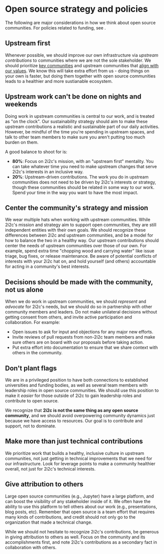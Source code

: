 # Open source strategy and policies

The following are major considerations in how we think about open source communities.
For policies related to funding, see [](funding.md).

## Upstream first

Whenever possible, we should improve our own infrastructure via _upstream contributions_ to communities where we are not the sole stakeholder.
We should prioritize [key communities](key-communities.md) and upstream communities that [align with our values](organization:values).
We know this will take extra effort from us - doing things on your own is faster, but doing them together with open source communities leads to a healthier and more sustianable ecosystem.

## Upstream work can't be done on nights and weekends

Doing work in upstream communities is central to our work, and is treated as "on the clock".
Our sustainability strategy should aim to make these upstream contributions a realistic and sustainable part of our daily activities.
However, be mindful of the time you're spending in upstream spaces, and talk to other team members to make sure you aren't putting too much burden on them.

A good balance to shoot for is:

- **80%**: Focus on 2i2c's mission, with an "upstream first" mentality. You can take whatever time you need to make upstream changes that serve 2i2c's interests in an inclusive way.
- **20%**: Upstream-driven contributions. The work you do in upstream communities does not need to be driven by 2i2c's interests or strategy, though these communities should be related in some way to our work. Spend your time in the way you want to have the most impact.

## Center the community's strategy and mission

We wear multiple hats when working with upstream communities.
While 2i2c's mission and strategy aim to support open communities, they are still independent entities with their own goals.
We should recognize these differences between 2i2c and upstream communities, and be a model for how to balance the two in a healthy way.
Our upstream contributions should center the needs of upstream communities over those of our own.
For example, spend extra time "chopping wood and carrying water" like issue triage, bug fixes, or release maintenance.
Be aware of potential conflicts of interests with your 2i2c hat on, and hold yourself (and others) accountable for acting in a community's best interests.

## Decisions should be made with the community, not us alone

When we do work in upstream communities, we should _represent_ and _advocate_ for 2i2c's needs, but we should do so in partnership with other community members and leaders.
Do not make unilateral decisions without getting consent from others, and invite active participation and collaboration.
For example:

- Open issues to ask for input and objections for any major new efforts.
- Invite reviews of pull requests from non-2i2c team members and make sure others are on board with our proposals before taking action.
- Put extra effort into documentation to ensure that we share context with others in the community.

## Don't plant flags

We are in a privileged position to have both connections to established universities and funding bodies, as well as several team members with leadership roles in open source communities.
We should use this position to make it _easier_ for those outside of 2i2c to gain leadership roles and contribute to open source.

We recognize that **2i2c is not the same thing as any open source community**, and we should avoid overpowering community dynamics just because we have access to resources.
Our goal is to contribute and support, not to dominate.

## Make more than just technical contributions

We prioritize work that builds a healthy, inclusive culture in upstream communities, not just getting in technical improvements that we need for our infrastructure.
Look for leverage points to make a community healthier overall, not just for 2i2c's technical interests.

## Give attribution to others

Large open source communities (e.g., Jupyter) have a large platform, and can boost the visibility of any stakeholder inside of it.
We often have the ability to use this platform to tell others about our work (e.g., presentations, blog posts, etc).
Remember that open source is a team effort that requires many kinds of contributions, and credit should not only go to the organization that made a technical change.

While we should not hesitate to recognize 2i2c's contributions, be generous in giving attribution to others as well.
Focus on the community and its accomplishments first, and note 2i2c's contributions as a secondary fact in collaboration with others.
